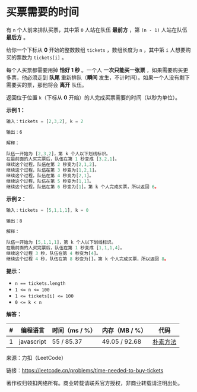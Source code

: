 # 买票需要的时间

有 `n` 个人前来排队买票，其中第 `0` 人站在队伍 **最前方** ，第 `(n - 1)` 人站在队伍 **最后方** 。

给你一个下标从 **0** 开始的整数数组 `tickets` ，数组长度为 `n` ，其中第 `i` 人想要购买的票数为 `tickets[i]` 。

每个人买票都需要用掉 **恰好 1 秒** 。一个人 **一次只能买一张票** ，如果需要购买更多票，他必须走到 **队尾** 重新排队（**瞬间** 发生，不计时间）。如果一个人没有剩下需要买的票，那他将会 **离开** 队伍。

返回位于位置 `k`（下标从 **0** 开始）的人完成买票需要的时间（以秒为单位）。

**示例 1：**

``` javascript
输入：tickets = [2,3,2], k = 2

输出：6

解释：

队伍一开始为 [2,3,2]，第 k 个人以下划线标识。
在最前面的人买完票后，队伍在第 1 秒变成 [3,2,1]。
继续这个过程，队伍在第 2 秒变为[2,1,2]。
继续这个过程，队伍在第 3 秒变为[1,2,1]。
继续这个过程，队伍在第 4 秒变为[2,1]。
继续这个过程，队伍在第 5 秒变为[1,1]。
继续这个过程，队伍在第 6 秒变为[1]。第 k 个人完成买票，所以返回 6。
```

**示例 2：**

``` javascript
输入：tickets = [5,1,1,1], k = 0

输出：8

解释：

队伍一开始为 [5,1,1,1]，第 k 个人以下划线标识。
在最前面的人买完票后，队伍在第 1 秒变成 [1,1,1,4]。
继续这个过程 3 秒，队伍在第 4 秒变为[4]。
继续这个过程 4 秒，队伍在第 8 秒变为[]。第 k 个人完成买票，所以返回 8。
```

**提示：**

- `n == tickets.length`
- `1 <= n <= 100`
- `1 <= tickets[i] <= 100`
- `0 <= k < n`

**解答：**

**#**|**编程语言**|**时间（ms / %）**|**内存（MB / %）**|**代码**
--|--|--|--|--
1|javascript|55 / 85.37|49.05 / 92.68|[朴素方法](./javascript/ac_v1.js)

来源：力扣（LeetCode）

链接：https://leetcode.cn/problems/time-needed-to-buy-tickets

著作权归领扣网络所有。商业转载请联系官方授权，非商业转载请注明出处。
